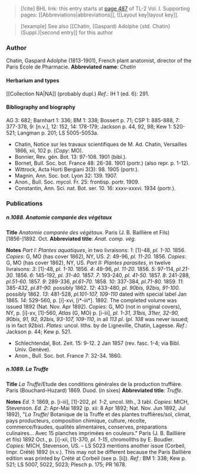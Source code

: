 > [!cite] BHL link: this entry starts at [page 487](https://www.biodiversitylibrary.org/page/33120618) of TL-2 Vol. I.
> Supporting pages: [[Abbreviations|abbreviations]], [[Layout key|layout key]].

> [!example] See also [[Chatin, (Gaspard) Adolphe {std. Chatin} (Suppl.)|second entry]] for this author

### Author

Chatin, Gaspard Adolphe (1813-1901), French plant anatomist, director of the Paris Ecole de Pharmacie. 
**Abbreviated name**: *Chatin*

#### Herbarium and types

[[Collection NA|NA]] (probably dupl.)
*Ref*.: IH 1 (ed. 6): 291.

#### Bibliography and biography

AG 3: 682; Barnhart 1: 336; BM 1: 338; Bossert p. 71; CSP 1: 885-888, 7: 377-378, 9: \[n.v.\], 12: 152, 14: 178-179; Jackson p. 44, 92, 98; Kew 1: 520-521; Langman p. 201; LS 5005-5053a.
- Chatin, Notice sur les travaux scientifiques de M. Ad. Chatin, Versailles 1866, xii, 102 p. (*Copy*: MO).
- Bonnier, Rev. gén. Bot. 13: 97-108. 1901 (bibl.).
- Bornet, Bull. Soc. bot. France 48: 26-38. 1901 (portr.) (also repr. p. 1-12).
- Wittrock, Acta Horti Bergiani 3(3): 98. 1905 (portr.).
- Magnin, Ann. Soc. bot. Lyon 32: 139. 1907.
- Anon., Bull. Soc. mycol. Fr. 25: frontisp. portr. 1909.
- Constantin, Ann. Sci. nat. Bot. ser. 10. 16: xxxv-xxxvi. 1934 (portr.).

### Publications

##### n.1088. Anatomie comparée des végétaux

**Title**
*Anatomie comparée des végétaux*. Paris (J. B. Baillière et Fils) \[1856-\]1892. Oct.
**Abbreviated title**: *Anat. comp. vég.*

**Notes**
*Part I: Plantes aquatiques*, in two livraisons:
*1*: \[1\]-48, *pl. 1-10.* 1856. *Copies*: G, MO (has cover 1862), NY, US.
*2*: 49-96, *pl. 11-20.* 1856. *Copies*: G, MO (has cover 1862), NY, US.
*Part II: Plantes parasites*, in twelve livraisons:
*3*: \[1\]-48, *pl. 1-10.* 1856.
*4*: 49-96, *pl. 11-20.* 1856.
*5*: 97-114, *pl.21-30.* 1856.
*6*: 145-192, *pl. 31-40.* 1857.
*7*: 193-240, *pl. 41-50.* 1857.
*8*: 241-288, *pl.51-60.* 1857.
*9*: 289-336, *pl.61-70.* 1858.
*10*: 337-384, *pl.71-80.* 1859.
*11*: 385-432, *pl.81-90.* possibly 1862.
*12*: 433-480, *pl. 90bis, 92bis, 91-100.* possibly 1862.
*13*: 481-528, *pl.101-107, 109-110* dated with special label Jan 1865.
*14*: 529-560, p. \[i\]-xvi, \[i\*-iii\*\]. 1892.
The completed volume was issued 1892 (Nat. Nov. Apr 1892). *Copies*: G, MO (not in original covers), NY, p. \[i\]-xv, \[1\]-560, *Atlas* (G, MO) p. \[i-iii\], *pl. 1-31, 31bis, 31ter, 32-90, 90bis, 91, 92, 92bis, 93-107, 109-110*, in all *113 pl*. (*pl. 108* was never issued; is in fact *92bis*). *Plates*: uncol. liths. by de Ligneville, Chatin, Lagesse.
*Ref*.: Jackson p. 44; Kew p. 521.
- Schlechtendal, Bot. Zeit. 15: 9-12. 2 Jan 1857 (rev. fasc. 1-4; via Bibl. Univ. Genève).
- Anon., Bull. Soc. bot. France 7: 32-34. 1860.

##### n.1089. La Truffe

**Title**
*La Truffe*/Etude des conditions générales de la production truffière. Paris (Bouchard-Huzard) 1869. Duod. (in sixes)
**Abbreviated title**: *Truffe*.

**Notes**
*Ed. 1*: 1869, p. \[i-iii\], \[1\]-202, *pl. 1-2*, uncol. lith., 3 tabl. *Copies*: MICH, Stevenson.
*Ed. 2*: Apr-Mai 1892 (p. xii: 8 Apr 1892; Nat. Nov. Jun 1892, Jul 1892), "*La Truffe*/ Botanique de la Truffe et des plantes truffières/sol, climat, pays producteurs, composition chimique, culture, récolte, commerce/fraudes, qualités alimentaires, conserves, preparations culinaires... Avec 15 planches imprimées en couleurs." Paris (J. B. Baillière et fils) 1892 Oct., p. \[i\]-xii, \[1\]-370, *pl. 1-15*, chromollths by E. Boudler.
*Copies*: MICH, Stevenson, US. – LS 5023 mentions another issue (Corbeil, Impr. Crété) 1892 (n.v.). This may not be different because the Paris Baillière edition was printed by Crété at Corbeil (see p. \[ii\]).
*Ref*.: BM 1: 338; Kew p. 521; LS 5007, 5022, 5023; Plesch p. 175; PR 1678.

